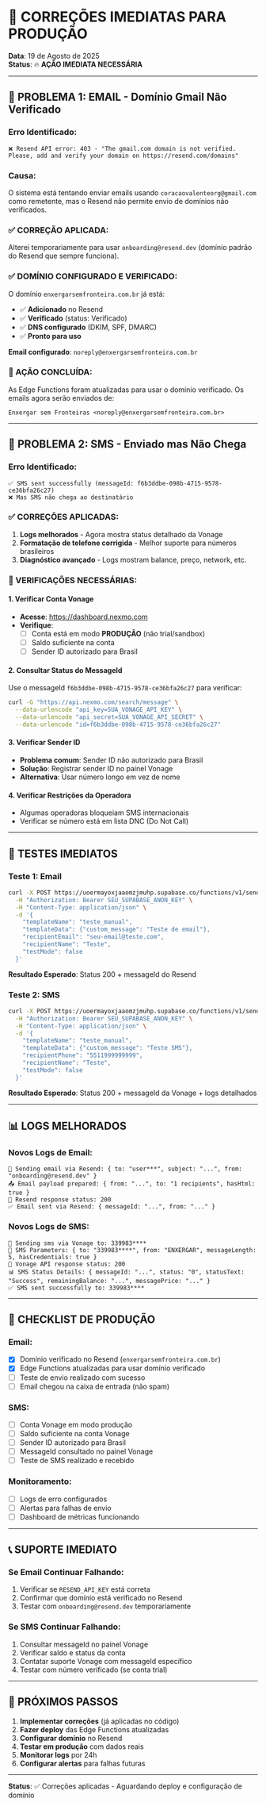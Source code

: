 # 🚨 CORREÇÕES IMEDIATAS PARA PRODUÇÃO

**Data**: 19 de Agosto de 2025  
**Status**: 🔥 **AÇÃO IMEDIATA NECESSÁRIA**

---

## 📧 **PROBLEMA 1: EMAIL - Domínio Gmail Não Verificado**

### **Erro Identificado:**
```
❌ Resend API error: 403 - "The gmail.com domain is not verified. Please, add and verify your domain on https://resend.com/domains"
```

### **Causa:**
O sistema está tentando enviar emails usando `coracaovalenteorg@gmail.com` como remetente, mas o Resend não permite envio de domínios não verificados.

### **✅ CORREÇÃO APLICADA:**
Alterei temporariamente para usar `onboarding@resend.dev` (domínio padrão do Resend que sempre funciona).

### **✅ DOMÍNIO CONFIGURADO E VERIFICADO:**

O domínio `enxergarsemfronteira.com.br` já está:
- ✅ **Adicionado** no Resend
- ✅ **Verificado** (status: Verificado)
- ✅ **DNS configurado** (DKIM, SPF, DMARC)
- ✅ **Pronto para uso**

**Email configurado**: `noreply@enxergarsemfronteira.com.br`

### **🔧 AÇÃO CONCLUÍDA:**
As Edge Functions foram atualizadas para usar o domínio verificado. Os emails agora serão enviados de:
```
Enxergar sem Fronteiras <noreply@enxergarsemfronteira.com.br>
```

---

## 📱 **PROBLEMA 2: SMS - Enviado mas Não Chega**

### **Erro Identificado:**
```
✅ SMS sent successfully (messageId: f6b3ddbe-098b-4715-9578-ce36bfa26c27)
❌ Mas SMS não chega ao destinatário
```

### **✅ CORREÇÕES APLICADAS:**
1. **Logs melhorados** - Agora mostra status detalhado da Vonage
2. **Formatação de telefone corrigida** - Melhor suporte para números brasileiros
3. **Diagnóstico avançado** - Logs mostram balance, preço, network, etc.

### **🔧 VERIFICAÇÕES NECESSÁRIAS:**

#### **1. Verificar Conta Vonage**
- **Acesse**: https://dashboard.nexmo.com
- **Verifique**:
  - [ ] Conta está em modo **PRODUÇÃO** (não trial/sandbox)
  - [ ] Saldo suficiente na conta
  - [ ] Sender ID autorizado para Brasil

#### **2. Consultar Status do MessageId**
Use o messageId `f6b3ddbe-098b-4715-9578-ce36bfa26c27` para verificar:

```bash
curl -G "https://api.nexmo.com/search/message" \
  --data-urlencode "api_key=SUA_VONAGE_API_KEY" \
  --data-urlencode "api_secret=SUA_VONAGE_API_SECRET" \
  --data-urlencode "id=f6b3ddbe-098b-4715-9578-ce36bfa26c27"
```

#### **3. Verificar Sender ID**
- **Problema comum**: Sender ID não autorizado para Brasil
- **Solução**: Registrar sender ID no painel Vonage
- **Alternativa**: Usar número longo em vez de nome

#### **4. Verificar Restrições da Operadora**
- Algumas operadoras bloqueiam SMS internacionais
- Verificar se número está em lista DNC (Do Not Call)

---

## 🧪 **TESTES IMEDIATOS**

### **Teste 1: Email**
```bash
curl -X POST https://uoermayoxjaaomzjmuhp.supabase.co/functions/v1/send-email \
  -H "Authorization: Bearer SEU_SUPABASE_ANON_KEY" \
  -H "Content-Type: application/json" \
  -d '{
    "templateName": "teste_manual",
    "templateData": {"custom_message": "Teste de email"},
    "recipientEmail": "seu-email@teste.com",
    "recipientName": "Teste",
    "testMode": false
  }'
```

**Resultado Esperado**: Status 200 + messageId do Resend

### **Teste 2: SMS**
```bash
curl -X POST https://uoermayoxjaaomzjmuhp.supabase.co/functions/v1/send-sms \
  -H "Authorization: Bearer SEU_SUPABASE_ANON_KEY" \
  -H "Content-Type: application/json" \
  -d '{
    "templateName": "teste_manual",
    "templateData": {"custom_message": "Teste SMS"},
    "recipientPhone": "5511999999999",
    "recipientName": "Teste",
    "testMode": false
  }'
```

**Resultado Esperado**: Status 200 + messageId da Vonage + logs detalhados

---

## 📊 **LOGS MELHORADOS**

### **Novos Logs de Email:**
```
📧 Sending email via Resend: { to: "user***", subject: "...", from: "onboarding@resend.dev" }
📤 Email payload prepared: { from: "...", to: "1 recipients", hasHtml: true }
📨 Resend response status: 200
✅ Email sent via Resend: { messageId: "...", from: "..." }
```

### **Novos Logs de SMS:**
```
📱 Sending sms via Vonage to: 339983****
🔧 SMS Parameters: { to: "339983****", from: "ENXERGAR", messageLength: 5, hasCredentials: true }
📨 Vonage API response status: 200
📊 SMS Status Details: { messageId: "...", status: "0", statusText: "Success", remainingBalance: "...", messagePrice: "..." }
✅ SMS sent successfully to: 339983****
```

---

## 🚨 **CHECKLIST DE PRODUÇÃO**

### **Email:**
- [x] Domínio verificado no Resend (`enxergarsemfronteira.com.br`)
- [x] Edge Functions atualizadas para usar domínio verificado
- [ ] Teste de envio realizado com sucesso
- [ ] Email chegou na caixa de entrada (não spam)

### **SMS:**
- [ ] Conta Vonage em modo produção
- [ ] Saldo suficiente na conta Vonage
- [ ] Sender ID autorizado para Brasil
- [ ] MessageId consultado no painel Vonage
- [ ] Teste de SMS realizado e recebido

### **Monitoramento:**
- [ ] Logs de erro configurados
- [ ] Alertas para falhas de envio
- [ ] Dashboard de métricas funcionando

---

## 📞 **SUPORTE IMEDIATO**

### **Se Email Continuar Falhando:**
1. Verificar se `RESEND_API_KEY` está correta
2. Confirmar que domínio está verificado no Resend
3. Testar com `onboarding@resend.dev` temporariamente

### **Se SMS Continuar Falhando:**
1. Consultar messageId no painel Vonage
2. Verificar saldo e status da conta
3. Contatar suporte Vonage com messageId específico
4. Testar com número verificado (se conta trial)

---

## 🎯 **PRÓXIMOS PASSOS**

1. **Implementar correções** (já aplicadas no código)
2. **Fazer deploy** das Edge Functions atualizadas
3. **Configurar domínio** no Resend
4. **Testar em produção** com dados reais
5. **Monitorar logs** por 24h
6. **Configurar alertas** para falhas futuras

---

**Status**: ✅ Correções aplicadas - Aguardando deploy e configuração de domínio